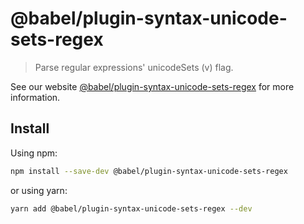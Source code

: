 # @babel/plugin-syntax-unicode-sets-regex

> Parse regular expressions' unicodeSets (v) flag.

See our website [@babel/plugin-syntax-unicode-sets-regex](https://babeljs.io/docs/en/babel-plugin-syntax-unicode-sets-regex) for more information.

## Install

Using npm:

```sh
npm install --save-dev @babel/plugin-syntax-unicode-sets-regex
```

or using yarn:

```sh
yarn add @babel/plugin-syntax-unicode-sets-regex --dev
```
